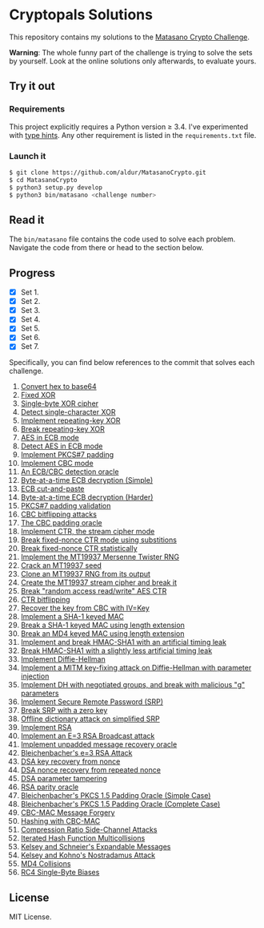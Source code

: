 # Cryptopals Solutions
This repository contains my solutions to the [Matasano Crypto Challenge](http://cryptopals.com/).

__Warning__: The whole funny part of the challenge is trying to solve the sets by yourself. 
Look at the online solutions only afterwards, to evaluate yours.

## Try it out

### Requirements
This project explicitly requires a Python version ≥ 3.4.
I've experimented with [type hints](https://www.python.org/dev/peps/pep-0484/).
Any other requirement is listed in the `requirements.txt` file.

### Launch it
```bash
$ git clone https://github.com/aldur/MatasanoCrypto.git
$ cd MatasanoCrypto
$ python3 setup.py develop
$ python3 bin/matasano <challenge number>
```

## Read it
The `bin/matasano` file contains the code used to solve each problem.
Navigate the code from there or head to the section below.

## Progress

- [x] Set 1.
- [x] Set 2.
- [x] Set 3.
- [x] Set 4.
- [x] Set 5.
- [x] Set 6.
- [x] Set 7.

Specifically, you can find below references to the commit that solves each challenge.

1. [Convert hex to base64](https://github.com/aldur/MatasanoCrypto/commit/96af8f918f10eef0c428a55934f531832f7f761b)
2. [Fixed XOR](https://github.com/aldur/MatasanoCrypto/commit/96af8f918f10eef0c428a55934f531832f7f761b)
3. [Single-byte XOR cipher](https://github.com/aldur/MatasanoCrypto/commit/96af8f918f10eef0c428a55934f531832f7f761b)
4. [Detect single-character XOR](https://github.com/aldur/MatasanoCrypto/commit/96af8f918f10eef0c428a55934f531832f7f761b)
5. [Implement repeating-key XOR](https://github.com/aldur/MatasanoCrypto/commit/96af8f918f10eef0c428a55934f531832f7f761b)
6. [Break repeating-key XOR](https://github.com/aldur/MatasanoCrypto/commit/96af8f918f10eef0c428a55934f531832f7f761b)
7. [AES in ECB mode](https://github.com/aldur/MatasanoCrypto/commit/96af8f918f10eef0c428a55934f531832f7f761b)
8. [Detect AES in ECB mode](https://github.com/aldur/MatasanoCrypto/commit/96af8f918f10eef0c428a55934f531832f7f761b)
9. [Implement PKCS#7 padding](https://github.com/aldur/MatasanoCrypto/commit/e4651a89c316bccb052aeaaa506eac4722cc5bf1)
10. [Implement CBC mode](https://github.com/aldur/MatasanoCrypto/commit/e4651a89c316bccb052aeaaa506eac4722cc5bf1)
11. [An ECB/CBC detection oracle](https://github.com/aldur/MatasanoCrypto/commit/e4651a89c316bccb052aeaaa506eac4722cc5bf1)
12. [Byte-at-a-time ECB decryption (Simple)](https://github.com/aldur/MatasanoCrypto/commit/66772e9131ed5f59bd182c2346a373a3c1897a0d)
13. [ECB cut-and-paste](https://github.com/aldur/MatasanoCrypto/commit/953531c664b2eb8c72dfe0385bc80a96f560e1c1)
14. [Byte-at-a-time ECB decryption (Harder)](https://github.com/aldur/MatasanoCrypto/commit/03a5204577cde654cf61902a16904fe4209a6ddb)
15. [PKCS#7 padding validation](https://github.com/aldur/MatasanoCrypto/commit/618b7b07bb0b6eafdb13afdabd55e7509994a4fe)
16. [CBC bitflipping attacks](https://github.com/aldur/MatasanoCrypto/commit/09ab7d90d4bc3908d8925ec13dad4a428cc99c23)
17. [The CBC padding oracle](https://github.com/aldur/MatasanoCrypto/commit/9bfa0c7a62c554a4afa30eb7c8450655942f7d3a)
18. [Implement CTR, the stream cipher mode](https://github.com/aldur/MatasanoCrypto/commit/4bf4da94f782f4a49bea1e28094fc5d56a337932)
19. [Break fixed-nonce CTR mode using substitions](https://github.com/aldur/MatasanoCrypto/commit/fd4d2189e9df5e6111bfcdb3bd9d2e502d64e54c)
20. [Break fixed-nonce CTR statistically](https://github.com/aldur/MatasanoCrypto/commit/4becdc5a39bb476c6f9b738622e038a7cc713035)
21. [Implement the MT19937 Mersenne Twister RNG](https://github.com/aldur/MatasanoCrypto/commit/9d562fe1d05f99a7daa135d41206413e1c4a6a2e)
22. [Crack an MT19937 seed](https://github.com/aldur/MatasanoCrypto/commit/5043f6653fb75db765b438ec3bfd71f1c400ccfd)
23. [Clone an MT19937 RNG from its output](https://github.com/aldur/MatasanoCrypto/commit/94bd200e7f127e4c4db5d620240d3e155aa34c75)
24. [Create the MT19937 stream cipher and break it](https://github.com/aldur/MatasanoCrypto/commit/d32c2a5e18127d74b776ba160a377fa4741af126)
25. [Break "random access read/write" AES CTR](https://github.com/aldur/MatasanoCrypto/commit/eb12dd197a9bdf3bbe85a70e68079de1947e68d0)
26. [CTR bitflipping](https://github.com/aldur/MatasanoCrypto/commit/6f469473ee27cfa2723802c727028678ea13e57d)
27. [Recover the key from CBC with IV=Key](https://github.com/aldur/MatasanoCrypto/commit/9dd6b163fcfeb1e72f244cde6249f269009b5493)
28. [Implement a SHA-1 keyed MAC](https://github.com/aldur/MatasanoCrypto/commit/f4b42e8e30d6808e918b97ce5bff14d077478346)
29. [Break a SHA-1 keyed MAC using length extension](https://github.com/aldur/MatasanoCrypto/commit/bde6bf2d485bd118b741292977fc713d6b94647e)
30. [Break an MD4 keyed MAC using length extension](https://github.com/aldur/MatasanoCrypto/commit/2eaf616c265f2a82c029fdce5a48a28b67cca569)
31. [Implement and break HMAC-SHA1 with an artificial timing leak](https://github.com/aldur/MatasanoCrypto/commit/3a2740da8280fe866209ae509da06c016f2f5b3a)
32. [Break HMAC-SHA1 with a slightly less artificial timing leak](https://github.com/aldur/MatasanoCrypto/commit/4774cb9f2e9c132451f0df31a4df9aef0e6690a3)
33. [Implement Diffie-Hellman](https://github.com/aldur/MatasanoCrypto/commit/372a92e34fe09df469836249c527ca8984150990)
34. [Implement a MITM key-fixing attack on Diffie-Hellman with parameter injection](https://github.com/aldur/MatasanoCrypto/commit/f7b2a85aa1bcfba27034ff594d7bae8a4545b9a2)
35. [Implement DH with negotiated groups, and break with malicious "g" parameters](https://github.com/aldur/MatasanoCrypto/commit/b8c3c59c3294b84fc510a3d850262f3ef526ec0e)
36. [Implement Secure Remote Password (SRP)](https://github.com/aldur/MatasanoCrypto/commit/4ef54cc150cb4948bc975c613cf7ff2be61642df)
37. [Break SRP with a zero key](https://github.com/aldur/MatasanoCrypto/commit/edd6955928959fccde6ecbe50c3e80f949a118c1)
38. [Offline dictionary attack on simplified SRP](https://github.com/aldur/MatasanoCrypto/commit/5d27616a9096f3a3abafac83607ce46798cf35ec)
39. [Implement RSA](https://github.com/aldur/MatasanoCrypto/commit/dfbd287fae97f290f21d56d8147ea175fe5b491b)
40. [Implement an E=3 RSA Broadcast attack](https://github.com/aldur/MatasanoCrypto/commit/f15437c079744a05c26a7b003634137d5b339e06)
41. [Implement unpadded message recovery oracle](https://github.com/aldur/MatasanoCrypto/commit/96a94d438bae5ff472c6c38c77bc9d8777bb9715)
42. [Bleichenbacher's e=3 RSA Attack](https://github.com/aldur/MatasanoCrypto/commit/6c76b33cb6a068d8119e9cadb819861b036e7f77)
43. [DSA key recovery from nonce](https://github.com/aldur/MatasanoCrypto/commit/02774c6a8dcf2353d122d1391c974919b683d508)
44. [DSA nonce recovery from repeated nonce](https://github.com/aldur/MatasanoCrypto/commit/12b6f237e2d48f0cc0d40a8792e74130f4d0760f)
45. [DSA parameter tampering](https://github.com/aldur/MatasanoCrypto/commit/0e2b2e4473b156694e026245838941cad99f8adf)
46. [RSA parity oracle](https://github.com/aldur/MatasanoCrypto/commit/f499a2c6d9f0ac4c9af5b3563182cf6c0a389c1b)
47. [Bleichenbacher's PKCS 1.5 Padding Oracle (Simple Case)](https://github.com/aldur/MatasanoCrypto/commit/9fa49e29835f9a79e16643ca49f872423048cc38)
48. [Bleichenbacher's PKCS 1.5 Padding Oracle (Complete Case)](https://github.com/aldur/MatasanoCrypto/commit/45162ff5414088f7752f3eb5abeb4a55e34256e6)
49. [CBC-MAC Message Forgery](https://github.com/aldur/MatasanoCrypto/commit/50f6a75f8b348b02bbbec600d7e097894c95a191)
50. [Hashing with CBC-MAC](https://github.com/aldur/MatasanoCrypto/commit/d565cd1d5f9eaeb82241150717ec5b73a787208a)
51. [Compression Ratio Side-Channel Attacks](https://github.com/aldur/MatasanoCrypto/commit/a6d075cb7c81d0e74148f2dbd1bb68824266774c)
52. [Iterated Hash Function Multicollisions](https://github.com/aldur/MatasanoCrypto/commit/4dc159c4e74a65fe4a686b00e2e8b5112e4792bc)
53. [Kelsey and Schneier's Expandable Messages](https://github.com/aldur/MatasanoCrypto/commit/c7d3e189b2b0623c732cd7565ced0b808b4af47e)
54. [Kelsey and Kohno's Nostradamus Attack](https://github.com/aldur/MatasanoCrypto/commit/39eb9fd6e9cfeb63451abf8c0791da3fed114406)
55. [MD4 Collisions](https://github.com/aldur/MatasanoCrypto/commit/b2298655b43831b932117dfcca0bc039a06bb044)
56. [RC4 Single-Byte Biases](https://github.com/aldur/MatasanoCrypto/commit/da6457e2ef298d2c4c8e26107016dd4e37d45b53)

## License
MIT License.
